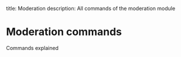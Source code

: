 title: Moderation 
description: All commands of the moderation module

# Moderation commands

Commands explained